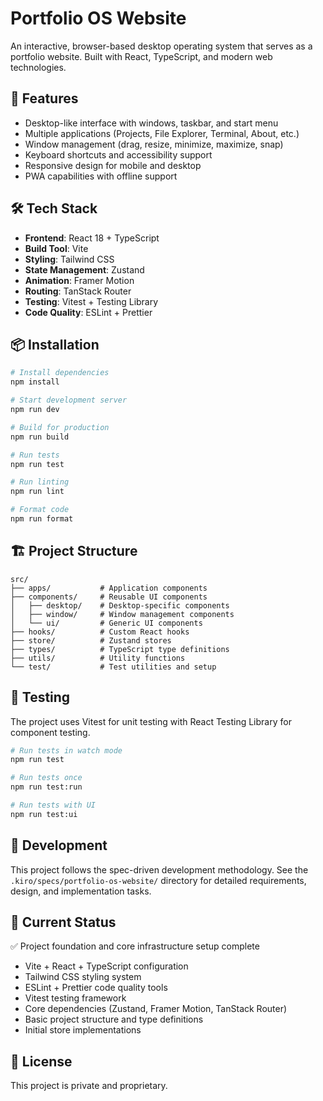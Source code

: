 # Portfolio OS Website

An interactive, browser-based desktop operating system that serves as a portfolio website. Built with React, TypeScript, and modern web technologies.

## 🚀 Features

- Desktop-like interface with windows, taskbar, and start menu
- Multiple applications (Projects, File Explorer, Terminal, About, etc.)
- Window management (drag, resize, minimize, maximize, snap)
- Keyboard shortcuts and accessibility support
- Responsive design for mobile and desktop
- PWA capabilities with offline support

## 🛠️ Tech Stack

- **Frontend**: React 18 + TypeScript
- **Build Tool**: Vite
- **Styling**: Tailwind CSS
- **State Management**: Zustand
- **Animation**: Framer Motion
- **Routing**: TanStack Router
- **Testing**: Vitest + Testing Library
- **Code Quality**: ESLint + Prettier

## 📦 Installation

```bash
# Install dependencies
npm install

# Start development server
npm run dev

# Build for production
npm run build

# Run tests
npm run test

# Run linting
npm run lint

# Format code
npm run format
```

## 🏗️ Project Structure

```
src/
├── apps/           # Application components
├── components/     # Reusable UI components
│   ├── desktop/    # Desktop-specific components
│   ├── window/     # Window management components
│   └── ui/         # Generic UI components
├── hooks/          # Custom React hooks
├── store/          # Zustand stores
├── types/          # TypeScript type definitions
├── utils/          # Utility functions
└── test/           # Test utilities and setup
```

## 🧪 Testing

The project uses Vitest for unit testing with React Testing Library for component testing.

```bash
# Run tests in watch mode
npm run test

# Run tests once
npm run test:run

# Run tests with UI
npm run test:ui
```

## 📝 Development

This project follows the spec-driven development methodology. See the `.kiro/specs/portfolio-os-website/` directory for detailed requirements, design, and implementation tasks.

## 🎯 Current Status

✅ Project foundation and core infrastructure setup complete

- Vite + React + TypeScript configuration
- Tailwind CSS styling system
- ESLint + Prettier code quality tools
- Vitest testing framework
- Core dependencies (Zustand, Framer Motion, TanStack Router)
- Basic project structure and type definitions
- Initial store implementations

## 📄 License

This project is private and proprietary.

